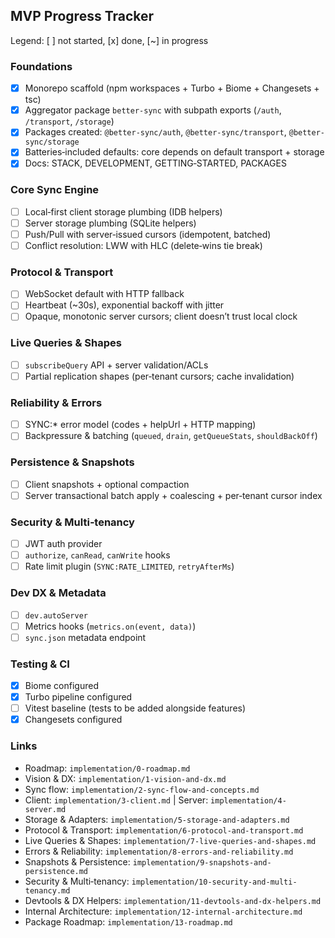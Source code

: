 ## MVP Progress Tracker

Legend: [ ] not started, [x] done, [~] in progress

### Foundations
- [x] Monorepo scaffold (npm workspaces + Turbo + Biome + Changesets + tsc)
- [x] Aggregator package `better-sync` with subpath exports (`/auth`, `/transport`, `/storage`)
- [x] Packages created: `@better-sync/auth`, `@better-sync/transport`, `@better-sync/storage`
- [x] Batteries‑included defaults: core depends on default transport + storage
- [x] Docs: STACK, DEVELOPMENT, GETTING‑STARTED, PACKAGES

### Core Sync Engine
- [ ] Local‑first client storage plumbing (IDB helpers)
- [ ] Server storage plumbing (SQLite helpers)
- [ ] Push/Pull with server‑issued cursors (idempotent, batched)
- [ ] Conflict resolution: LWW with HLC (delete‑wins tie break)

### Protocol & Transport
- [ ] WebSocket default with HTTP fallback
- [ ] Heartbeat (~30s), exponential backoff with jitter
- [ ] Opaque, monotonic server cursors; client doesn’t trust local clock

### Live Queries & Shapes
- [ ] `subscribeQuery` API + server validation/ACLs
- [ ] Partial replication shapes (per‑tenant cursors; cache invalidation)

### Reliability & Errors
- [ ] SYNC:* error model (codes + helpUrl + HTTP mapping)
- [ ] Backpressure & batching (`queued`, `drain`, `getQueueStats`, `shouldBackOff`)

### Persistence & Snapshots
- [ ] Client snapshots + optional compaction
- [ ] Server transactional batch apply + coalescing + per‑tenant cursor index

### Security & Multi‑tenancy
- [ ] JWT auth provider
- [ ] `authorize`, `canRead`, `canWrite` hooks
- [ ] Rate limit plugin (`SYNC:RATE_LIMITED`, `retryAfterMs`)

### Dev DX & Metadata
- [ ] `dev.autoServer`
- [ ] Metrics hooks (`metrics.on(event, data)`) 
- [ ] `sync.json` metadata endpoint

### Testing & CI
- [x] Biome configured
- [x] Turbo pipeline configured
- [ ] Vitest baseline (tests to be added alongside features)
- [x] Changesets configured

### Links
- Roadmap: `implementation/0-roadmap.md`
- Vision & DX: `implementation/1-vision-and-dx.md`
- Sync flow: `implementation/2-sync-flow-and-concepts.md`
- Client: `implementation/3-client.md`  |  Server: `implementation/4-server.md`
- Storage & Adapters: `implementation/5-storage-and-adapters.md`
- Protocol & Transport: `implementation/6-protocol-and-transport.md`
- Live Queries & Shapes: `implementation/7-live-queries-and-shapes.md`
- Errors & Reliability: `implementation/8-errors-and-reliability.md`
- Snapshots & Persistence: `implementation/9-snapshots-and-persistence.md`
- Security & Multi‑tenancy: `implementation/10-security-and-multi-tenancy.md`
- Devtools & DX Helpers: `implementation/11-devtools-and-dx-helpers.md`
- Internal Architecture: `implementation/12-internal-architecture.md`
- Package Roadmap: `implementation/13-roadmap.md`
